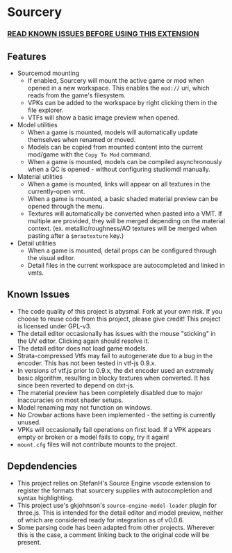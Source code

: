 # Sourcery

### [READ KNOWN ISSUES BEFORE USING THIS EXTENSION](#known-issues)

## Features

- Sourcemod mounting
	- If enabled, Sourcery will mount the active game or mod when opened in a new workspace. This enables the `mod://` uri, which reads from the game's filesystem.
	- VPKs can be added to the workspace by right clicking them in the file explorer.
	- VTFs will show a basic image preview when opened.
- Model utilities
	- When a game is mounted, models will automatically update themselves when renamed or moved.
	- Models can be copied from mounted content into the current mod/game with the `Copy To Mod` command.
	- When a game is mounted, models can be compiled asynchronously when a QC is opened - without configuring studiomdl manually.
- Material utilities
	- When a game is mounted, links will appear on all textures in the currently-open vmt.
	- When a game is mounted, a basic shaded material preview can be opened through the menu.
	- Textures will automatically be converted when pasted into a VMT. If multiple are provided, they will be merged depending on the material context. (ex. metallic/roughness/AO textures will be merged when pasting after a `$mraotexture` key.)
- Detail utilities
	- When a game is mounted, detail props can be configured through the visual editor.
	- Detail files in the current workspace are autocompleted and linked in vmts.

## Known Issues

- The code quality of this project is abysmal. Fork at your own risk. If you choose to reuse code from this project, please give credit! This project is licensed under GPL-v3.
- The detail editor occasionally has issues with the mouse "sticking" in the UV editor. Clicking again should resolve it.
- The detail editor does not load game models.
- Strata-compressed Vtfs may fail to autogenerate due to a bug in the encoder. This has not been tested in vtf-js 0.9.x.
- In versions of vtf.js prior to 0.9.x, the dxt encoder used an extremely basic algorithm, resulting in blocky textures when converted. It has since been reverted to depend on dxt-js.
- The material preview has been completely disabled due to major inaccuracies on most shader setups.
- Model renaming may not function on windows.
- No Crowbar actions have been implemented - the setting is currently unused.
- VPKs will occasionally fail operations on first load. If a VPK appears empty or broken or a model fails to copy, try it again!
- `mount.cfg` files will not contribute mounts to the project.

## Depdendencies

- This project relies on StefanH's Source Engine vscode extension to register the formats that sourcery supplies with autocompletion and syntax highlighting.
- This project use's gkjohnson's `source-engine-model-loader` plugin for three.js. This is intended for the detail editor and model preview, neither of which are considered ready for integration as of v0.0.6.
- Some parsing code has been adapted from other projects. Wherever this is the case, a comment linking back to the original code will be present.
